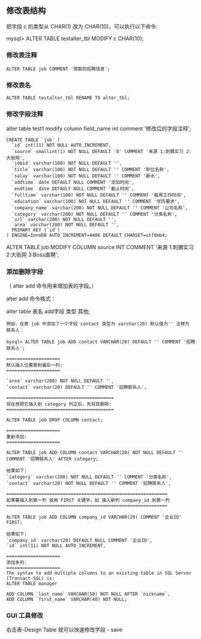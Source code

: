 ## 修改表结构

把字段 c 的类型从 CHAR(1) 改为 CHAR(10)，可以执行以下命令:

mysql> ALTER TABLE testalter_tbl MODIFY c CHAR(10);

### 修改表注释
```
ALTER TABLE job COMMENT '爬取的招聘信息';
```

### 修改表名
```
ALTER TABLE testalter_tbl RENAME TO alter_tbl;
```

### 修改字段注释

alter table test1 modify column field_name int comment '修改后的字段注释';

```
CREATE TABLE `job` (
  `id` int(11) NOT NULL AUTO_INCREMENT,
  `source` smallint(1) NOT NULL DEFAULT '0' COMMENT '来源 1:刺猬实习 2:大街网',
  `jobid` varchar(100) NOT NULL DEFAULT '',
  `title` varchar(100) NOT NULL DEFAULT '' COMMENT '职位名称',
  `salay` varchar(100) NOT NULL DEFAULT '' COMMENT '薪水',
  `addtime` date DEFAULT NULL COMMENT '添加时间',
  `endtime` date DEFAULT NULL COMMENT '截止时间',
  `fulltime` varchar(100) NOT NULL DEFAULT '' COMMENT '每周工作时间',
  `education` varchar(100) NOT NULL DEFAULT '' COMMENT '学历要求',
  `company_name` varchar(200) NOT NULL DEFAULT '' COMMENT '公司名称',
  `category` varchar(200) NOT NULL DEFAULT '' COMMENT '分类名称',
  `url` varchar(200) NOT NULL DEFAULT '',
  `area` varchar(200) NOT NULL DEFAULT '',
  PRIMARY KEY (`id`)
) ENGINE=InnoDB AUTO_INCREMENT=4406 DEFAULT CHARSET=utf8mb4;
```

ALTER TABLE job MODIFY COLUMN source INT COMMENT '来源 1:刺猬实习 2:大街网 3:Boss直聘';


### 添加删除字段

（ alter add 命令用来增加表的字段。）

alter add 命令格式：

alter table 表名 add字段 类型 其他;

```
例如，在表 job 中添加了一个字段 contact 类型为 varchar(20) 默认值为'' 注释为 联系人：

mysql> ALTER TABLE job ADD contact VARCHAR(20) DEFAULT '' COMMENT '招聘联系人';

====================
默认插入位置是到最后一列:
====================

`area` varchar(200) NOT NULL DEFAULT '',
`contact` varchar(20) DEFAULT '' COMMENT '招聘联系人',

========================================
现在想把它插入到 category 列之后，先将其删除:
========================================

ALTER TABLE job DROP COLUMN contact; 

====================
重新添加:
====================

ALTER TABLE job ADD COLUMN contact VARCHAR(20) NOT NULL DEFAULT '' COMMENT '招聘联系人' AFTER category;

结果如下:
`category` varchar(200) NOT NULL DEFAULT '' COMMENT '分类名称',
`contact` varchar(20) NOT NULL DEFAULT '' COMMENT '招聘联系人',

============================================================
如果要插入到第一列 就用 FIRST 关键字。如 插入新列 company_id 到第一列
============================================================

ALTER TABLE job ADD COLUMN company_id VARCHAR(20) COMMENT '企业ID' FIRST;

结果如下:
`company_id` varchar(20) DEFAULT NULL COMMENT '企业ID',
`id` int(11) NOT NULL AUTO_INCREMENT,

====================
添加多列:
====================
The syntax to add multiple columns to an existing table in SQL Server (Transact-SQL) is:
ALTER TABLE manager 

ADD COLUMN `last_name` VARCHAR(50) NOT NULL AFTER `nickname`, 
ADD COLUMN `first_name` VARCHAR(40) NOT NULL;
```

### GUI 工具修改
右击表-Design Table 就可以快速修改字段  - save

